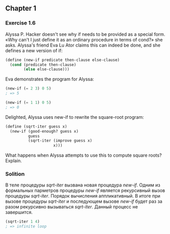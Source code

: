 ## Chapter 1

### Exercise 1.6

Alyssa P. Hacker doesn't see why if needs to be provided as a special form. «Why can't I just define it as an ordinary procedure in terms of cond?» she asks. Alyssa's friend Eva Lu Ator claims this can indeed be done, and she defines a new version of if:

```scheme
(define (new-if predicate then-clause else-clause)
  (cond (predicate then-clause)
        (else else-clause)))
```

Eva demonstrates the program for Alyssa:

```scheme
(new-if (= 2 3) 0 5)
; => 5

(new-if (= 1 1) 0 5)
; => 0
```

Delighted, Alyssa uses new-if to rewrite the square-root program:

```scheme
(define (sqrt-iter guess x)
  (new-if (good-enough? guess x)
          guess
          (sqrt-iter (improve guess x)
                     x)))
```

What happens when Alyssa attempts to use this to compute square roots? Explain.

### Solition

В теле процедуры _sqrt-iter_ вызвана новая процедура _new-if_. Одним из формальных парметров процедуры _new-if_ является рекурсивный вызов процедуры _sqrt-iter_. Порядок вычисления аппликативный. В итоге при вызове процедуры _sqrt-iter_ и последующем вызове _new-if_ будет раз за разом рекурсивно вызываться _sqrt-iter_. Данный процесс не завершится.

```scheme
(sqrt-iter 1 4)
; => infinite loop
```

